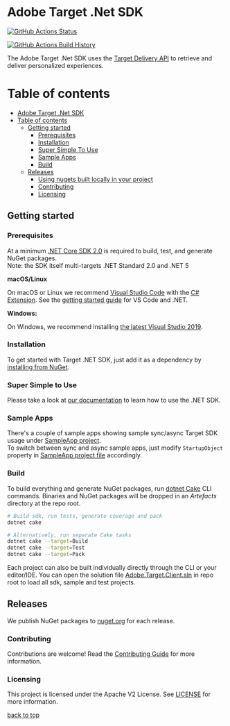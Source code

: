 # Adobe Target .Net SDK

[![GitHub Actions Status](https://github.com/adobe/target-dotnet-sdk/workflows/Build/badge.svg?branch=main)](https://github.com/adobe/target-dotnet-sdk/actions)

[![GitHub Actions Build History](https://buildstats.info/github/chart/adobe/target-dotnet-sdk?branch=main&includeBuildsFromPullRequest=false)](https://github.com/adobe/target-dotnet-sdk/actions)

The Adobe Target .Net SDK uses the [Target Delivery API] to retrieve and deliver personalized experiences.

# Table of contents

- [Adobe Target .Net SDK](#adobe-target-net-sdk)
- [Table of contents](#table-of-contents)
  - [Getting started](#getting-started)
    - [Prerequisites](#prerequisites)
    - [Installation](#installation)
    - [Super Simple To Use](#super-simple-to-use)
    - [Sample Apps](#sample-apps)
    - [Build](#build)
  - [Releases](#releases)
    - [Using nugets built locally in your project](#using-nugets-built-locally-in-your-project)
    - [Contributing](#contributing)
    - [Licensing](#licensing)

## Getting started

### Prerequisites

At a minimum [.NET Core SDK 2.0](https://dotnet.microsoft.com/download/dotnet-core/2.0) is required to build, test, and generate NuGet packages.  
Note: the SDK itself multi-targets .NET Standard 2.0 and .NET 5

**macOS/Linux**

On macOS or Linux we recommend [Visual Studio Code](https://code.visualstudio.com/) with the [C# Extension](https://marketplace.visualstudio.com/items?itemName=ms-dotnettools.csharp). See the [getting started guide](https://code.visualstudio.com/docs/languages/dotnet) for VS Code and .NET.

**Windows:**

On Windows, we recommend installing [the latest Visual Studio 2019](https://www.visualstudio.com/vs/).

### Installation  

To get started with Target .NET SDK, just add it as a dependency by [installing from NuGet](https://www.nuget.org/packages/Adobe.Target.Client).

### Super Simple to Use

Please take a look at [our documentation](https://adobetarget-sdks.gitbook.io/docs/sdk-reference-guides/dotnet-sdk) to learn how to use the .NET SDK.

### Sample Apps

There's a couple of sample apps showing sample sync/async Target SDK usage under [SampleApp project](SampleApp).  
To switch between sync and async sample apps, just modify `StartupObject` property in [SampleApp project file](SampleApp/SampleApp.csproj) accordingly.

### Build

To build everything and generate NuGet packages, run [dotnet Cake](https://cakebuild.net/) CLI commands. Binaries and NuGet packages will be dropped in an *Artefacts* directory at the repo root.

```bash
# Build sdk, run tests, generate coverage and pack
dotnet cake

# Alternatively, run separate Cake tasks
dotnet cake --target=Build
dotnet cake --target=Test
dotnet cake --target=Pack
```

Each project can also be built individually directly through the CLI or your editor/IDE. You can open the solution file [Adobe.Target.Client.sln](Adobe.Target.Client.sln) in repo root to load all sdk, sample and test projects.

## Releases

We publish NuGet packages to [nuget.org](https://www.nuget.org/packages/Adobe.Target.Client) for each release.

### Contributing

Contributions are welcome! Read the [Contributing Guide](./.github/CONTRIBUTING.md) for more information.

### Licensing

This project is licensed under the Apache V2 License. See [LICENSE](LICENSE) for more information.

[back to top](#table-of-contents)

[Target Delivery API]: https://developers.adobetarget.com/api/delivery-api/
